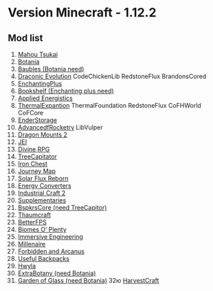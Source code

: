 
# **Version Minecraft - 1.12.2**

## Mod list

1.  [Mahou Tsukai](https://minecraft-inside.ru/mods/135058-mahou-tsukai.html)
2.  [Botania](https://minecraft-inside.ru/mods/9729-botania-mod.html)
3.  [Baubles (Botania need)](https://minecraft-inside.ru/mods/11946-baubles.html)
4.  [Draconic Evolution](https://minecraft-inside.ru/mods/10662-raconic-evolution-mod.html)
 CodeChickenLib
 RedstoneFlux 
 BrandonsCored
5.  [EnchantingPlus](https://minecraft-inside.ru/mods/9934-enchanting-plus-mod.html)
6.  [Bookshelf (Enchanting plus need)](https://minecraft-inside.ru/mods/22154-bookshelf.html)
7. [Applied Energistics]( https://minecraft-inside.ru/mods/11203-applied-energistics-2-mod.html)
8. [ThermalExpantion](https://minecraft-inside.ru/mods/16709-thermal-expansion.html)
 ThermalFoundation 
 RedstoneFlux 
 CoFHWorld 
 CoFCore 
9. [EnderStorage](https://minecraft-inside.ru/mods/10363-ender-storage-mod.html)
10. [AdvancedfRocketry](https://minecraft-inside.ru/mods/41585-advanced-rocketry.html)
 LibVulper 
11. [Dragon Mounts 2](https://minecraft-inside.ru/mods/76779-dragon-mounts-2.html) 
12. [JEI](https://minecraft-inside.ru/mods/24358-just-enough-items.html) 
13. [Divine RPG](https://minecraft-inside.ru/mods/9453-divine-rpg-mod.html)
14. [TreeCapitator](https://minecraft-inside.ru/mods/9042-tree-capitator-mod.html)
15. [Iron Chest](https://minecraft-inside.ru/mods/9309-iron-chests-mod.html)
16. [Journey Map](https://minecraft-inside.ru/mods/9448-journeymap-mod.html) 
17. [Solar Flux Reborn](https://minecraft-inside.ru/mods/47907-solar-flux-reborn.html)
18. [Energy Converters](https://minecraft-inside.ru/mods/52526-energy-converters.html)
19. [Industrial Craft 2](https://minecraft-inside.ru/mods/9559-industrial-craft-2-mod.html)
20. [Supplementaries](https://minecraft-inside.ru/mods/141350-supplementaries.html)
21. [BspkrsCore (need TreeCapitor)](https://minecraft-inside.ru/mods/9041-bspkrscore.html)
22. [Thaumcraft](https://minecraft-inside.ru/mods/9452-thaumcraft-mod.html)
23. [BetterFPS](https://minecraft-inside.ru/mods/14372-betterfps.html)
24. [Biomes O’ Plenty](https://minecraft-inside.ru/mods/9043-biomes-o-plenty-mod.html)
25. [Immersive Engineering](https://minecraft-inside.ru/mods/27783-immersive-engineering.html)
26. [Millenaire](https://minecraft-inside.ru/mods/9434-millenaire-mod.html) 
27. [Forbidden and Arcanus](https://minecraft-inside.ru/mods/93098-forbidden-and-arcanus.html)
28. [Useful Backpacks](https://minecraft-inside.ru/mods/79560-useful-backpacks.html)
29. [Hwyla](https://minecraft-inside.ru/mods/45372-hwyla.html)
30. [ExtraBotany (need Botania)](https://minecraft-inside.ru/mods/75474-extrabotany.html) 
31. [Garden of Glass (need Botania)](https://minecraft-inside.ru/mods/21364-garden-of-glass.html)
32ю [HarvestCraft](https://minecraft-inside.ru/mods/10290-harvestcraft-mod.html) 
